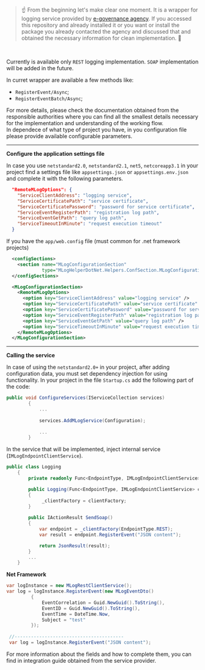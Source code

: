 > :point_up: From the beginning let's make clear one moment. It is a wrapper for logging service provided by [e-governance agency](https://egov.md/). If you accessed this repository and already installed it or you want or install the package you already contacted the agency and discussed that and obtained the necessary information for clean implementation. :muscle:

<br/>

Currently is available only `REST` logging implementation. `SOAP` implementation will be added in the future.

In curret wrapper are available a few methods like:
* `RegisterEvent/Async`;
* `RegisterEventBatch/Async`;

For more details, please check the documentation obtained from the responsible authorities where you can find all the smallest details necessary for the implementation and understanding of the working flow.
<br/>
In dependece of what type of project you have, in you configuration file please provide available configurable parameters.<br/>

<hr/>

**Configure the application settings file**

In case you use `netstandard2.0`, `netstandard2.1`, `net5`, `netcoreapp3.1` in your project find a settings file like `appsettings.json` or `appsettings.env.json` and complete it with the following parameters.
```json
  "RemoteMLogOptions": {
    "ServiceClientAddress": "logging service",
    "ServiceCertificatePath": "service certificate",
    "ServiceCertificatePassword": "password for service certificate",
    "ServiceEventRegisterPath": "registration log path",
    "ServiceEventGetPath": "query log path",
    "ServiceTimeoutInMinute": "request execution timeout"
  }
```

If you have the `app/web.config` file (must common for .net framework projects)
```xml
  <configSections>
    <section name="MLogConfigurationSection"
             type="MLogHelperDotNet.Helpers.ConfSection.MLogConfigurationSection,MLogHelperDotNet" />
  </configSections>

  <MLogConfigurationSection>
    <RemoteMLogOptions>
      <option key="ServiceClientAddress" value="logging service" />
      <option key="ServiceCertificatePath" value="service certificate" />
      <option key="ServiceCertificatePassword" value="password for service certificate" />
      <option key="ServiceEventRegisterPath" value="registration log path" />
      <option key="ServiceEventGetPath" value="query log path" />
      <option key="ServiceTimeoutInMinute" value="request execution timeout" />
    </RemoteMLogOptions>
  </MLogConfigurationSection>
```

<hr/>

**Calling the service**

In case of using the `netstandard2.0+` in your project, after adding configuration data, you must set dependency injection for using functionality. In your project in the file `Startup.cs` add the following part of the code:
```csharp
public void ConfigureServices(IServiceCollection services)
        {
            ...
            
            services.AddMLogService(Configuration);
            
            ...
        }
```

In the service that will be implemented, inject internal service (`IMLogEndpointClientService`).
```csharp
public class Logging
    {
        private readonly Func<EndpointType, IMLogEndpointClientService> _clientFactory;

        public Logging(Func<EndpointType, IMLogEndpointClientService> clientFactory)
        {
             _clientFactory = clientFactory;
        }
        
        public IActionResult SendSoap()
        {
            var endpoint = _clientFactory(EndpointType.REST);
            var result = endpoint.RegisterEvent("JSON content");

            return JsonResult(result);
        }
        ...
    }
```

**Net Framework** <br/>
```csharp
var logInstance = new MLogRestClientService();
var log = logInstance.RegisterEvent(new MLogEventDto()
         {
             EventCorrelation = Guid.NewGuid().ToString(),
             EventID = Guid.NewGuid().ToString(),
             EventTime = DateTime.Now,
             Subject = "test"
         });
         
 //----------------------------------------
 var log = logInstance.RegisterEvent("JSON content");
```


For more information about the fields and how to complete them, you can find in integration guide obtained from the service provider.




